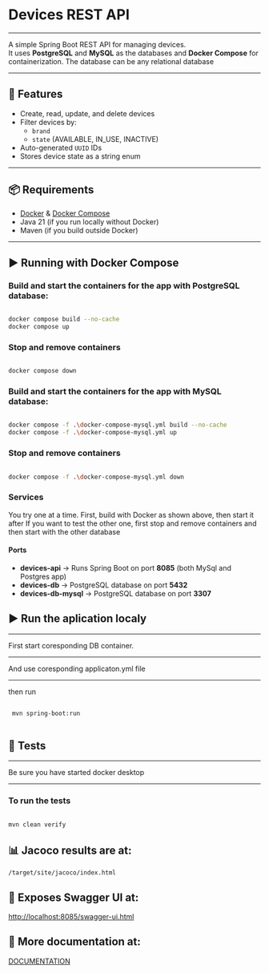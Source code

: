 # Devices REST API

---

A simple Spring Boot REST API for managing devices.  
It uses **PostgreSQL** and **MySQL** as the databases and **Docker Compose** for containerization.
The database can be any relational database

---

## 🚀 Features
- Create, read, update, and delete devices
- Filter devices by:
    - `brand`
    - `state` (AVAILABLE, IN_USE, INACTIVE)
- Auto-generated `UUID` IDs
- Stores device state as a string enum

---

## 📦 Requirements
- [Docker](https://www.docker.com/) & [Docker Compose](https://docs.docker.com/compose/)
- Java 21 (if you run locally without Docker)
- Maven (if you build outside Docker)

---

## ▶️ Running with Docker Compose

### Build and start the containers for the app with PostgreSQL database:

```bash

docker compose build --no-cache
docker compose up

```

### Stop and remove containers

```bash

docker compose down

```

### Build and start the containers for the app with MySQL database:

```bash

docker compose -f .\docker-compose-mysql.yml build --no-cache
docker compose -f .\docker-compose-mysql.yml up

```

### Stop and remove containers

```bash

docker compose -f .\docker-compose-mysql.yml down

```

### Services

You try one at a time. First, build with Docker as shown above, then start it after 
If you want to test the other one, first stop and remove containers and then start with the other database 

#### Ports

- **devices-api** → Runs Spring Boot on port **8085** (both MySql and Postgres app)
- **devices-db** → PostgreSQL database on port **5432**
- **devices-db-mysql** → PostgreSQL database on port **3307**


## ▶️ Run the aplication localy

---

First start coresponding DB container.

---

And use coresponding applicaton.yml file

---

then run

```bash

 mvn spring-boot:run
 
```


## 🧪 Tests

---

Be sure you have started docker desktop

---

### To run the tests

```bash

mvn clean verify

```

## 📊 Jacoco results are at:

```
/target/site/jacoco/index.html
```

## 📝 Exposes **Swagger UI** at: 

  [http://localhost:8085/swagger-ui.html](http://localhost:8085/swagger-ui.html)

## 📖 More documentation at: 

[DOCUMENTATION](DOCUMENTATION.md)
